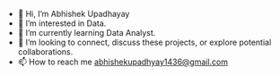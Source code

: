 - 👋 Hi, I’m Abhishek Upadhayay
- 👀 I’m interested in Data.
- 🌱 I’m currently learning Data Analyst.
- 💞️ I’m looking to connect, discuss these projects, or explore potential collaborations.
- 📫 How to reach me abhishekupadhyay1436@gmail.com

<!---
itsmrabhi46/itsmrabhi46 is a ✨ special ✨ repository because its `README.md` (this file) appears on your GitHub profile.
You can click the Preview link to take a look at your changes.
--->
